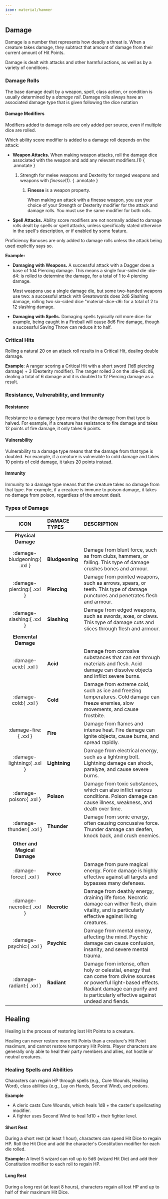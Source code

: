 ```yaml
---
icon: material/hammer
---
```


## Damage

Damage is a number that represents how deadly a threat is. When a creature takes damage, they subtract that amount of damage from their current amount of Hit Points.

Damage is dealt with attacks and other harmful actions, as well as by a variety of conditions.

### Damage Rolls

The base damage dealt by a weapon, spell, class action, or condition is usually determined by a *damage roll*. Damage rolls always have an associated damage type that is given following the dice notation

#### Damage Modifiers

Modifiers added to damage rolls are only added per source, even if multiple dice are rolled.

Which ability score modifier is added to a damage roll depends on the attack:

- **Weapon Attacks.** When making weapon attacks, roll the damage dice associated with the weapon and add any relevant modifiers.(1)
  { .annotate }
    
    1. Strength for melee weapons and Dexterity for ranged weapons and weapons with *finesse*(1).
        { .annotate }

        1. **Finesse** is a weapon property.
   
            When making an attack with a finesse weapon, you use your choice of your Strength or Dexterity modifier for the attack and damage rolls. You must use the same modifier for both rolls.

- **Spell Attacks.** Ability score modifiers are not normally added to damage rolls dealt by spells or spell attacks, unless specifically stated otherwise in the spell's description, or if enabled by some feature.

Proficiency Bonuses are only added to damage rolls unless the attack being used explicitly says so.

**Example:**

- **Damaging with Weapons.** A successful attack with a Dagger does a base of 1d4 Piercing damage. This means a single four-sided die :die-d4: is rolled to determine the damage, for a total of 1 to 4 piercing damage. 
  
    Most weapons use a single damage die, but some two-handed weapons use two: a successful attack with Greatswords does 2d6 Slashing damage, rolling two six-sided dice "material-dice-d6: for a total of 2 to 12 slashing damage. 

- **Damaging with Spells.** Damaging spells typically roll more dice: for example, being caught in a Fireball will cause 8d6 Fire damage, though a successful Saving Throw can reduce it to half.

### Critical Hits

Rolling a natural 20 on an attack roll results in a Critical Hit, dealing double damage.
 
**Example**: A ranger scoring a Critical Hit with a short sword (1d6 piercing damage) + 3 (Dexterity modifier). The ranger rolled 3 on the :die-d6: d6, dealing a total of 6 damage and it is doubled to 12 Piercing damage as a result.

### Resistance, Vulnerability, and Immunity

#### Resistance

Resistance to a damage type means that the damage from that type is halved. For example, if a creature has resistance to fire damage and takes 12 points of fire damage, it only takes 6 points.

#### Vulnerability

Vulnerability to a damage type means that the damage from that type is doubled. For example, if a creature is vulnerable to cold damage and takes 10 points of cold damage, it takes 20 points instead.

#### Immunity

Immunity to a damage type means that the creature takes no damage from that type. For example, if a creature is immune to poison damage, it takes no damage from poison, regardless of the amount dealt.

### Types of Damage

|**ICON**|**DAMAGE TYPES**|**DESCRIPTION**|
|:-:|:--|:--|
|**Physical Damage**|||
|:damage-bludgeoning:{ .xxl }| **Bludgeoning** | Damage from blunt force, such as from clubs, hammers, or falling. This type of damage crushes bones and armour. |
|:damage-piercing:{ .xxl }| **Piercing**| Damage from pointed weapons, such as arrows, spears, or teeth. This type of damage punctures and penetrates flesh and armour. |
|:damage-slashing:{ .xxl }|**Slashing**| Damage from edged weapons, such as swords, axes, or claws. This type of damage cuts and slices through flesh and armour. |
|**Elemental Damage**|||
|:damage-acid:{ .xxl }| **Acid**| Damage from corrosive substances that can eat through materials and flesh. Acid damage can dissolve objects and inflict severe burns. |
|:damage-cold:{ .xxl }| **Cold**| Damage from extreme cold, such as ice and freezing temperatures. Cold damage can freeze enemies, slow movements, and cause frostbite. |
|:damage-fire:{ .xxl }| **Fire**| Damage from flames and intense heat. Fire damage can ignite objects, cause burns, and spread rapidly. |
|:damage-lightning:{ .xxl }| **Lightning**| Damage from electrical energy, such as a lightning bolt. Lightning damage can shock, paralyze, and cause severe burns. |
|:damage-poison:{ .xxl }| **Poison** | Damage from toxic substances, which can also inflict various conditions. Poison damage can cause illness, weakness, and death over time. |
|:damage-thunder:{ .xxl }| **Thunder** | Damage from sonic energy, often causing concussive force. Thunder damage can deafen, knock back, and crush enemies. |
|**Other and Magical Damage**|||
|:damage-force:{ .xxl }| **Force** | Damage from pure magical energy. Force damage is highly effective against all targets and bypasses many defenses. |
|:damage-necrotic:{ .xxl }| **Necrotic** | Damage from deathly energy, draining life force. Necrotic damage can wither flesh, drain vitality, and is particularly effective against living creatures. |
|:damage-psychic:{ .xxl }| **Psychic** | Damage from mental energy, affecting the mind. Psychic damage can cause confusion, insanity, and severe mental trauma. |
|:damage-radiant:{ .xxl }| **Radiant** | Damage from intense, often holy or celestial, energy that can come from divine sources or powerful light-based effects. Radiant damage can purify and is particularly effective against undead and fiends. |


## Healing

Healing is the process of restoring lost Hit Points to a creature.

Healing can never restore more Hit Points than a creature's Hit Point maximum, and cannot restore temporary Hit Points. Player characters are generally only able to heal their party members and allies, not hostile or neutral creatures.

### Healing Spells and Abilities

Characters can regain HP through spells (e.g., Cure Wounds, Healing Word), class abilities (e.g., Lay on Hands, Second Wind), and potions.

**Example**

- A cleric casts Cure Wounds, which heals 1d8 + the caster's spellcasting modifier.
- A fighter uses Second Wind to heal 1d10 + their fighter level.

#### Short Rest

During a short rest (at least 1 hour), characters can spend Hit Dice to regain HP. Roll the Hit Dice and add the character's Constitution modifier for each die rolled.

**Example:** A level 5 wizard can roll up to 5d6 (wizard Hit Die) and add their Constitution modifier to each roll to regain HP.

#### Long Rest

During a long rest (at least 8 hours), characters regain all lost HP and up to half of their maximum Hit Dice.
